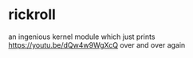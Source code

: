 # rickroll
an ingenious kernel module which just prints https://youtu.be/dQw4w9WgXcQ over and over again
